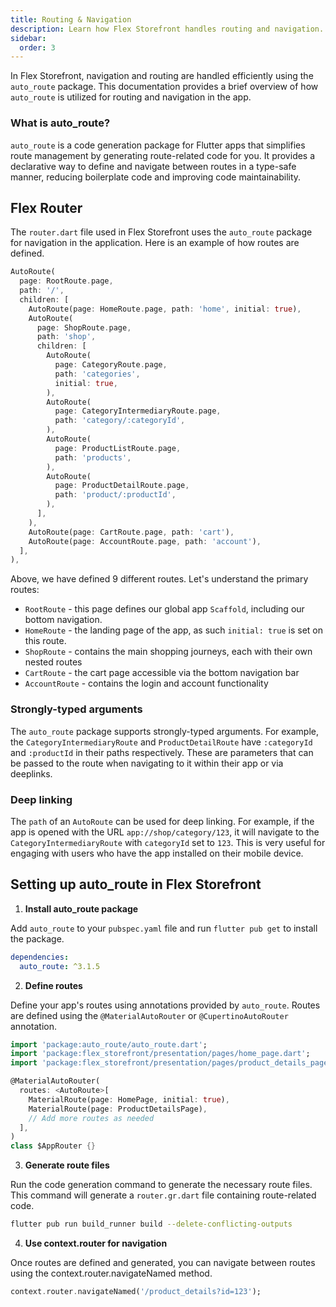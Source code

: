 ```yaml
---
title: Routing & Navigation
description: Learn how Flex Storefront handles routing and navigation.
sidebar:
  order: 3
---
```


In Flex Storefront, navigation and routing are handled efficiently using the `auto_route` package. This documentation provides a brief overview of how `auto_route` is utilized for routing and navigation in the app.

### What is auto_route?

`auto_route` is a code generation package for Flutter apps that simplifies route management by generating route-related code for you. It provides a declarative way to define and navigate between routes in a type-safe manner, reducing boilerplate code and improving code maintainability.

## Flex Router

The `router.dart` file used in Flex Storefront uses the `auto_route` package for navigation in the application. Here is an example of how routes are defined.

```dart
AutoRoute(
  page: RootRoute.page,
  path: '/',
  children: [
    AutoRoute(page: HomeRoute.page, path: 'home', initial: true),
    AutoRoute(
      page: ShopRoute.page,
      path: 'shop',
      children: [
        AutoRoute(
          page: CategoryRoute.page,
          path: 'categories',
          initial: true,
        ),
        AutoRoute(
          page: CategoryIntermediaryRoute.page,
          path: 'category/:categoryId',
        ),
        AutoRoute(
          page: ProductListRoute.page,
          path: 'products',
        ),
        AutoRoute(
          page: ProductDetailRoute.page,
          path: 'product/:productId',
        ),
      ],
    ),
    AutoRoute(page: CartRoute.page, path: 'cart'),
    AutoRoute(page: AccountRoute.page, path: 'account'),
  ],
),
```

Above, we have defined 9 different routes. Let's understand the primary routes:

- `RootRoute` - this page defines our global app `Scaffold`, including our bottom navigation.
- `HomeRoute` - the landing page of the app, as such `initial: true` is set on this route.
- `ShopRoute` - contains the main shopping journeys, each with their own nested routes
- `CartRoute` - the cart page accessible via the bottom navigation bar
- `AccountRoute` - contains the login and account functionality

### Strongly-typed arguments

The `auto_route` package supports strongly-typed arguments. For example, the `CategoryIntermediaryRoute` and `ProductDetailRoute` have `:categoryId` and `:productId` in their paths respectively. These are parameters that can be passed to the route when navigating to it within their app or via deeplinks.

### Deep linking

The `path` of an `AutoRoute` can be used for deep linking. For example, if the app is opened with the URL `app://shop/category/123`, it will navigate to the `CategoryIntermediaryRoute` with `categoryId` set to `123`. This is very useful for engaging with users who have the app installed on their mobile device.


## Setting up auto_route in Flex Storefront

1. **Install auto_route package**
  
  Add `auto_route` to your `pubspec.yaml` file and run `flutter pub get` to install the package.
  ```yaml
  dependencies:
    auto_route: ^3.1.5
  ```

2. **Define routes**
  
  Define your app's routes using annotations provided by `auto_route`.
  Routes are defined using the `@MaterialAutoRouter` or `@CupertinoAutoRouter` annotation.

  ```dart
  import 'package:auto_route/auto_route.dart';
  import 'package:flex_storefront/presentation/pages/home_page.dart';
  import 'package:flex_storefront/presentation/pages/product_details_page.dart';

  @MaterialAutoRouter(
    routes: <AutoRoute>[
      MaterialRoute(page: HomePage, initial: true),
      MaterialRoute(page: ProductDetailsPage),
      // Add more routes as needed
    ],
  )
  class $AppRouter {}
  ```

3. **Generate route files**
  
  Run the code generation command to generate the necessary route files. This command will generate a `router.gr.dart` file containing route-related code.

  ```bash
  flutter pub run build_runner build --delete-conflicting-outputs
  ```

4. **Use context.router for navigation**
  
  Once routes are defined and generated, you can navigate between routes using the context.router.navigateNamed method.

  ```dart
  context.router.navigateNamed('/product_details?id=123');
  ```
